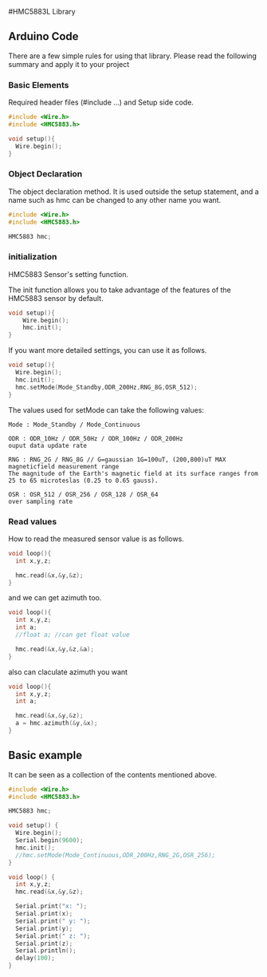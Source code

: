 #HMC5883L Library
## Arduino Code

There are a few simple rules for using that library. Please read the following summary and apply it to your project

### Basic Elements

Required header files (#include ...) and Setup side code.

```cpp
#include <Wire.h>
#include <HMC5883.h>

void setup(){
  Wire.begin();
}
```

### Object Declaration

The object declaration method. It is used outside the setup statement, and a name such as hmc can be changed to any other name you want.

```cpp
#include <Wire.h>
#include <HMC5883.h>

HMC5883 hmc;
```

### initialization

HMC5883 Sensor's setting function.

The init function allows you to take advantage of the features of the HMC5883 sensor by default.

```cpp
void setup(){
    Wire.begin();
    hmc.init();
}
```

If you want more detailed settings, you can use it as follows.

```cpp
void setup(){
  Wire.begin();
  hmc.init();
  hmc.setMode(Mode_Standby,ODR_200Hz,RNG_8G,OSR_512);
}
```

The values ​​used for setMode can take the following values:

```
Mode : Mode_Standby / Mode_Continuous

ODR : ODR_10Hz / ODR_50Hz / ODR_100Hz / ODR_200Hz
ouput data update rate

RNG : RNG_2G / RNG_8G // G=gaussian 1G=100uT, (200,800)uT MAX
magneticfield measurement range
The magnitude of the Earth's magnetic field at its surface ranges from 25 to 65 microteslas (0.25 to 0.65 gauss).

OSR : OSR_512 / OSR_256 / OSR_128 / OSR_64
over sampling rate
```

### Read values

How to read the measured sensor value is as follows.

```cpp
void loop(){
  int x,y,z;

  hmc.read(&x,&y,&z);
}
```

and we can get azimuth too.

```cpp
void loop(){
  int x,y,z;
  int a;
  //float a; //can get float value

  hmc.read(&x,&y,&z,&a);
}
```

also can claculate azimuth you want

```cpp
void loop(){
  int x,y,z;
  int a;

  hmc.read(&x,&y,&z);
  a = hmc.azimuth(&y,&x);
}
```

## Basic example

It can be seen as a collection of the contents mentioned above.

```cpp
#include <Wire.h>
#include <HMC5883.h>

HMC5883 hmc;

void setup() {
  Wire.begin();
  Serial.begin(9600);
  hmc.init();
  //hmc.setMode(Mode_Continuous,ODR_200Hz,RNG_2G,OSR_256);
}

void loop() {
  int x,y,z;
  hmc.read(&x,&y,&z);

  Serial.print("x: ");
  Serial.print(x);
  Serial.print(" y: ");
  Serial.print(y);
  Serial.print(" z: ");
  Serial.print(z);
  Serial.println();
  delay(100);
}
```
